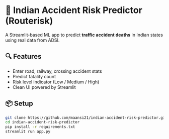 # 🚦 Indian Accident Risk Predictor (Routerisk)

A Streamlit-based ML app to predict **traffic accident deaths** in Indian states using real data from ADSI.

## 🔍 Features
- Enter road, railway, crossing accident stats
- Predict fatality count
- Risk level indicator (Low / Medium / High)
- Clean UI powered by Streamlit

## 📦 Setup

```bash
git clone https://github.com/maansi21/indian-accident-risk-predictor.git
cd indian-accident-risk-predictor
pip install -r requirements.txt
streamlit run app.py
